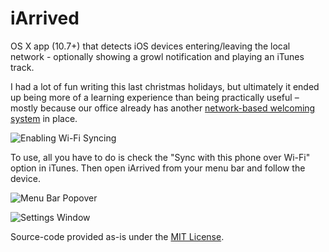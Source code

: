 iArrived
========

OS X app (10.7+) that detects iOS devices entering/leaving the local network - optionally showing a growl notification and playing an iTunes track.

I had a lot of fun writing this last christmas holidays, but ultimately it ended up being more of a learning experience than being practically useful – mostly because our office already has another [network-based welcoming system](http://blog.xk72.com/post/13313246225/the-coolest-thing-ever) in place.

![Enabling Wi-Fi Syncing](https://raw.github.com/ryanmaxwell/iArrived/master/Screenshots/iTunes.png)

To use, all you have to do is check the "Sync with this phone over Wi-Fi" option in iTunes. Then open iArrived from your menu bar and follow the device.

![Menu Bar Popover](https://raw.github.com/ryanmaxwell/iArrived/master/Screenshots/MenuBar.png)

![Settings Window](https://raw.github.com/ryanmaxwell/iArrived/master/Screenshots/Settings.png)

Source-code provided as-is under the [MIT License](http://opensource.org/licenses/mit-license.php).